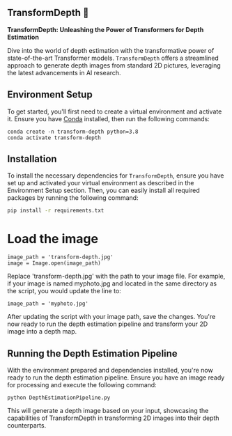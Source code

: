 ## TransformDepth 🔄

**TransformDepth: Unleashing the Power of Transformers for Depth Estimation**

Dive into the world of depth estimation with the transformative power of state-of-the-art Transformer models. `TransformDepth` offers a streamlined approach to generate depth images from standard 2D pictures, leveraging the latest advancements in AI research.

## Environment Setup

To get started, you'll first need to create a virtual environment and activate it. Ensure you have [Conda](https://docs.conda.io/en/latest/) installed, then run the following commands:

```
conda create -n transform-depth python=3.8
conda activate transform-depth
```
## Installation

To install the necessary dependencies for `TransformDepth`, ensure you have set up and activated your virtual environment as described in the Environment Setup section. Then, you can easily install all required packages by running the following command:

```bash
pip install -r requirements.txt
```

# Load the image
```
image_path = 'transform-depth.jpg'
image = Image.open(image_path)
```
Replace 'transform-depth.jpg' with the path to your image file. For example, if your image is named myphoto.jpg and located in the same directory as the script, you would update the line to:

```
image_path = 'myphoto.jpg'
```
After updating the script with your image path, save the changes. You're now ready to run the depth estimation pipeline and transform your 2D image into a depth map.

## Running the Depth Estimation Pipeline

With the environment prepared and dependencies installed, you're now ready to run the depth estimation pipeline. 
Ensure you have an image ready for processing and execute the following command:

```
python DepthEstimationPipeline.py
```
This will generate a depth image based on your input, showcasing the capabilities of TransformDepth in transforming 2D images into their depth counterparts.
